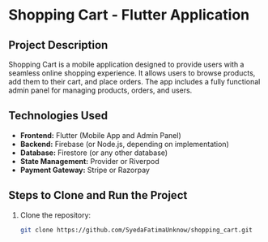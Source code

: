 # Shopping Cart - Flutter Application

## Project Description
Shopping Cart is a mobile application designed to provide users with a seamless online shopping experience. It allows users to browse products, add them to their cart, and place orders. The app includes a fully functional admin panel for managing products, orders, and users.

## Technologies Used
- **Frontend:** Flutter (Mobile App and Admin Panel)
- **Backend:** Firebase (or Node.js, depending on implementation)
- **Database:** Firestore (or any other database)
- **State Management:** Provider or Riverpod
- **Payment Gateway:** Stripe or Razorpay

## Steps to Clone and Run the Project
1. Clone the repository:
   ```bash
   git clone https://github.com/SyedaFatimaUnknow/shopping_cart.git
